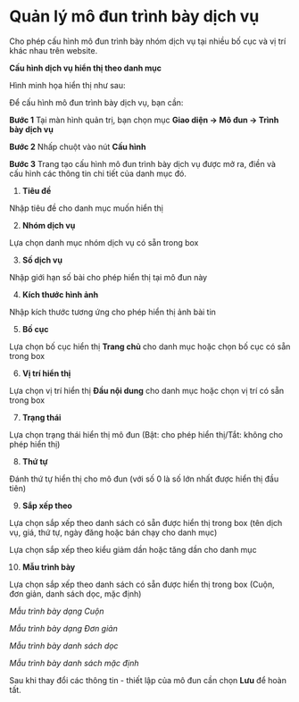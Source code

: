 
# Quản lý mô đun trình bày dịch vụ

Cho phép cấu hình mô đun trình bày nhóm dịch vụ tại nhiều bố cục và vị trí khác nhau trên website.

**Cấu hình dịch vụ hiển thị theo danh mục**

Hình minh họa hiển thị như sau:

Để cấu hình mô đun trình bày dịch vụ, bạn cần:

**Bước 1** Tại màn hình quản trị, bạn chọn mục **Giao diện -> Mô đun -> Trình bày dịch vụ**

**Bước 2** Nhấp chuột vào nút **Cấu hình**


**Bước 3** Trang tạo cấu hình mô đun trình bày dịch vụ được mở ra, điền và cấu hình các thông tin chi tiết của danh mục đó.

1. **Tiêu đề**

Nhập tiêu đề cho danh mục muốn hiển thị

2. **Nhóm dịch vụ**

Lựa chọn danh mục nhóm dịch vụ có sẵn trong box

3. **Số dịch vụ**

Nhập giới hạn số bài cho phép hiển thị tại mô đun này

4. **Kích thước hình ảnh**

Nhập kích thước tương ứng cho phép hiển thị ảnh bài tin

5. **Bố cục**

Lựa chọn bố cục hiển thị **Trang chủ** cho danh mục hoặc chọn bố cục có sẵn trong box

6. **Vị trí hiển thị**

Lựa chọn vị trí hiển thị **Đầu nội dung** cho danh mục hoặc chọn vị trí có sẵn trong box

7. **Trạng thái**

Lựa chọn trạng thái hiển thị mô đun (Bật: cho phép hiển thị/Tắt: không cho phép hiển thị)

8. **Thứ tự**

Đánh thứ tự hiển thị cho mô đun (với số 0 là số lớn nhất được hiển thị đầu tiên)

9. **Sắp xếp theo**

Lựa chọn sắp xếp theo danh sách có sẵn được hiển thị trong box (tên dịch vụ, giá, thứ tự, ngày đăng hoặc bán chạy cho danh mục)

Lựa chọn sắp xếp theo kiểu giảm dần hoặc tăng dần cho danh mục

10. **Mẫu trình bày**

Lựa chọn sắp xếp theo danh sách có sẵn được hiển thị trong box (Cuộn, đơn giản, danh sách dọc, mặc định)

_Mẫu trình bày dạng Cuộn_

_Mẫu trình bày dạng Đơn giản_

_Mẫu trình bày danh sách dọc_

_Mẫu trình bày danh sách mặc định_

Sau khi thay đổi các thông tin - thiết lập của mô đun cần chọn **Lưu** để hoàn tất.

